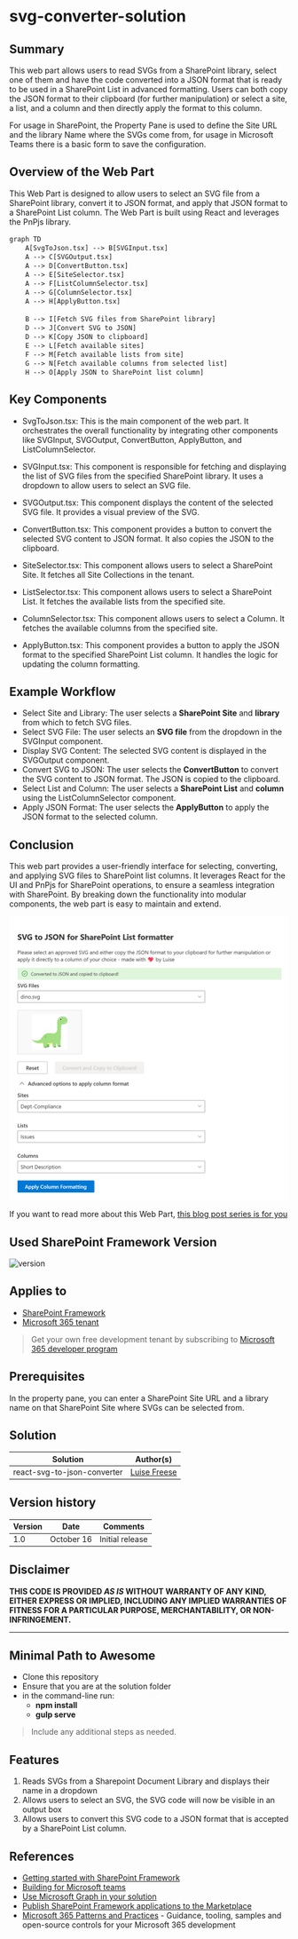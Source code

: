 # svg-converter-solution

## Summary

This web part allows users to read SVGs from a SharePoint library, select one of them and have the code converted into a JSON format that is ready to be used in a SharePoint List in advanced formatting. Users can both copy the JSON format to their clipboard (for further manipulation) or select a site, a list, and a column and then directly apply the format to this column.

For usage in SharePoint, the Property Pane is used to define the Site URL and the library Name where the SVGs come from, for usage in Microsoft Teams there is a basic form to save the configuration.

## Overview of the Web Part

This Web Part is designed to allow users to select an SVG file from a SharePoint library, convert it to JSON format, and apply that JSON format to a SharePoint List column. The Web Part is built using React and leverages the PnPjs library.


```mermaid
graph TD
    A[SvgToJson.tsx] --> B[SVGInput.tsx]
    A --> C[SVGOutput.tsx]
    A --> D[ConvertButton.tsx]
    A --> E[SiteSelector.tsx]
    A --> F[ListColumnSelector.tsx]
    A --> G[ColumnSelector.tsx]
    A --> H[ApplyButton.tsx]

    B --> I[Fetch SVG files from SharePoint library]
    D --> J[Convert SVG to JSON]
    D --> K[Copy JSON to clipboard]
    E --> L[Fetch available sites]
    F --> M[Fetch available lists from site]
    G --> N[Fetch available columns from selected list]
    H --> O[Apply JSON to SharePoint list column]
```

## Key Components

* SvgToJson.tsx: This is the main component of the web part. It orchestrates the overall functionality by integrating other components like SVGInput, SVGOutput, ConvertButton, ApplyButton, and ListColumnSelector.

* SVGInput.tsx: This component is responsible for fetching and displaying the list of SVG files from the specified SharePoint library. It uses a dropdown to allow users to select an SVG file.
* SVGOutput.tsx: This component displays the content of the selected SVG file. It provides a visual preview of the SVG.
* ConvertButton.tsx: This component provides a button to convert the selected SVG content to JSON format. It also copies the JSON to the clipboard.
* SiteSelector.tsx: This component allows users to select a SharePoint Site. It fetches all Site Collections in the tenant.
* ListSelector.tsx: This component allows users to select a SharePoint List. It fetches the available lists from the specified site.
* ColumnSelector.tsx: This component allows users to select a Column. It fetches the available columns from the specified site.
* ApplyButton.tsx: This component provides a button to apply the JSON format to the specified SharePoint List column. It handles the logic for updating the column formatting.

## Example Workflow

* Select Site and Library: The user selects a **SharePoint Site** and **library** from which to fetch SVG files.
* Select SVG File: The user selects an **SVG file** from the dropdown in the SVGInput component.
* Display SVG Content: The selected SVG content is displayed in the SVGOutput component.
* Convert SVG to JSON: The user selects the **ConvertButton** to convert the SVG content to JSON format. The JSON is copied to the clipboard.
* Select List and Column: The user selects a **SharePoint List** and **column** using the ListColumnSelector component.
* Apply JSON Format: The user selects the **ApplyButton** to apply the JSON format to the selected column.

## Conclusion

This web part provides a user-friendly interface for selecting, converting, and applying SVG files to SharePoint list columns. It leverages React for the UI and PnPjs for SharePoint operations, to ensure a seamless integration with SharePoint. By breaking down the functionality into modular components, the web part is easy to maintain and extend.

![svg converter in action](../react-svg-to-json-converter/assets/webpart-sp.png)

If you want to read more about this Web Part, [this blog post series is for you](https://m365princess.com/blogs/spfx-1)

## Used SharePoint Framework Version

![version](https://img.shields.io/badge/version-1.20.0-green.svg)

## Applies to

- [SharePoint Framework](https://aka.ms/spfx)
- [Microsoft 365 tenant](https://docs.microsoft.com/sharepoint/dev/spfx/set-up-your-developer-tenant)

> Get your own free development tenant by subscribing to [Microsoft 365 developer program](http://aka.ms/o365devprogram)

## Prerequisites

In the property pane, you can enter a SharePoint Site URL and a library name on that SharePoint Site where SVGs can be selected from.

## Solution

| Solution    | Author(s)                                               |
| ----------- | ------------------------------------------------------- |
| react-svg-to-json-converter | [Luise Freese](https://github.com/LuiseFreese) | @LuiseFreese |

## Version history

| Version | Date             | Comments        |
| ------- | ---------------- | --------------- |
| 1.0     | October 16 | Initial release |

## Disclaimer

**THIS CODE IS PROVIDED _AS IS_ WITHOUT WARRANTY OF ANY KIND, EITHER EXPRESS OR IMPLIED, INCLUDING ANY IMPLIED WARRANTIES OF FITNESS FOR A PARTICULAR PURPOSE, MERCHANTABILITY, OR NON-INFRINGEMENT.**

---

## Minimal Path to Awesome

- Clone this repository
- Ensure that you are at the solution folder
- in the command-line run:
  - **npm install**
  - **gulp serve**

> Include any additional steps as needed.

## Features

1. Reads SVGs from a Sharepoint Document Library and displays their name in a dropdown
2. Allows users to select an SVG, the SVG code will now be visible in an output box
3. Allows users to convert this SVG code to a JSON format that is accepted by a SharePoint List column.

## References

- [Getting started with SharePoint Framework](https://docs.microsoft.com/en-us/sharepoint/dev/spfx/set-up-your-developer-tenant)
- [Building for Microsoft teams](https://docs.microsoft.com/en-us/sharepoint/dev/spfx/build-for-teams-overview)
- [Use Microsoft Graph in your solution](https://docs.microsoft.com/en-us/sharepoint/dev/spfx/web-parts/get-started/using-microsoft-graph-apis)
- [Publish SharePoint Framework applications to the Marketplace](https://docs.microsoft.com/en-us/sharepoint/dev/spfx/publish-to-marketplace-overview)
- [Microsoft 365 Patterns and Practices](https://aka.ms/m365pnp) - Guidance, tooling, samples and open-source controls for your Microsoft 365 development
